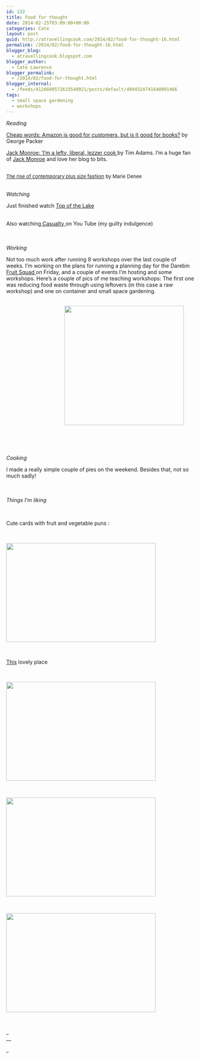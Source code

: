 ```yaml
---
id: 132
title: Food for thought
date: 2014-02-25T03:09:00+00:00
categories: Cate
layout: post
guid: http://atravellingcook.com/2014/02/food-for-thought-16.html
permalink: /2014/02/food-for-thought-16.html
blogger_blog:
  - atravellingcook.blogspot.com
blogger_author:
  - Cate Lawrence
blogger_permalink:
  - /2014/02/food-for-thought.html
blogger_internal:
  - /feeds/4126609572633548921/posts/default/4094324741640091466
tags:
  - small space gardening
  - workshops
---
```

_Reading_
  
<a href="http://www.newyorker.com/reporting/2014/02/17/140217fa_fact_packer">Cheap words: Amazon is good for customers, but is it good for books?</a> by George Packer



<a href="http://www.theguardian.com/lifeandstyle/2014/feb/16/jack-monroe-cook-girl-called-jack-interview">Jack Monroe: &#8216;I&#8217;m a lefty, liberal, lezzer cook </a>by Tim Adams. I&#8217;m a huge fan of <a style="background-color: transparent;" href="http://agirlcalledjack.com/">Jack Monroe</a> and love her blog to bits. <br /> 


  <span style="font-size: small;"><br /> <a href="http://thecurvyfashionista.com/2014/02/rise-contemporary-plus-size-fashion/">The rise of contemporary plus size fashion</a> by Marie Denee


<br /> _Watching_
  
Just finished watch <a href="http://www.imdb.com/title/tt2103085/">Top of the Lake</a>
  
<br /> Also watching<a href="http://en.wikipedia.org/wiki/Casualty_(TV_series)"> Casualty </a>on You Tube (my guilty indulgence)
  
<br /> <br /> _Working_
  
Not too much work after running 8 workshops over the last couple of weeks. I&#8217;m working on the plans for running a planning day for the Darebin <a href="http://transitiondarebin.org/2012/09/15/fruit-squad/">Fruit Squad </a>on Friday, and a couple of events I&#8217;m hosting and some workshops. Here&#8217;s a couple of pics of me teaching workshops: The first one was reducing food waste through using leftovers (in this case a raw workshop) and one on container and small space gardening.
  
<br />                                     <a style="margin-left: 1em; margin-right: 1em; text-align: center;" href="http://1.bp.blogspot.com/-0uomouoGR_s/UwMF3OZzfBI/AAAAAAAAIEA/ao75WmHSokM/s1600/1888615_10151862393701249_334237426_n.jpg"><img src="http://1.bp.blogspot.com/-0uomouoGR_s/UwMF3OZzfBI/AAAAAAAAIEA/ao75WmHSokM/s1600/1888615_10151862393701249_334237426_n.jpg" alt="" width="320" height="320" border="0" /></a>
  
<br /> 


  <a  href="http://2.bp.blogspot.com/-a0Xw4dg3Y7s/Uwv6YReWgYI/AAAAAAAAIG4/ADoM-3h1MbA/s1600/1656118_10151878431566249_895769345_n.jpg"><img src="http://2.bp.blogspot.com/-a0Xw4dg3Y7s/Uwv6YReWgYI/AAAAAAAAIG4/ADoM-3h1MbA/s1600/1656118_10151878431566249_895769345_n.jpg" alt="" border="0" /></a>


<br /> _Cooking_
  
I made a really simple couple of pies on the weekend. Besides that, not so much sadly!
  
<br /> <br /> _Things I&#8217;m liking_


   


Cute cards with fruit and vegetable puns :
  
<br /> 


  <a  href="http://3.bp.blogspot.com/-YmtmkyQy1HI/UwMF6dAgUQI/AAAAAAAAIEI/ZO0U3grNZO8/s1600/12598224014_609b2d1db7_z.jpg"><img src="http://3.bp.blogspot.com/-YmtmkyQy1HI/UwMF6dAgUQI/AAAAAAAAIEI/ZO0U3grNZO8/s1600/12598224014_609b2d1db7_z.jpg" alt="" width="400" height="265" border="0" /></a>


<i><br /> </i>
  
<a href="http://www.desiretoinspire.net/blog/2014/2/18/the-oyster-catcher.html">This</a> lovely place<i> </i>
  
<i><br /> </i>


  <a  href="http://1.bp.blogspot.com/-5B1crGcIsu4/Uwv7Je--5AI/AAAAAAAAIHE/IJMxNo41UYI/s1600/31573-webxlgoyster+catcher.jpg"><img src="http://1.bp.blogspot.com/-5B1crGcIsu4/Uwv7Je--5AI/AAAAAAAAIHE/IJMxNo41UYI/s1600/31573-webxlgoyster+catcher.jpg" alt="" width="400" height="265" border="0" /></a>


 


  <a  href="http://1.bp.blogspot.com/-Ob-krbNaUuM/Uwv7JV6QsBI/AAAAAAAAIHA/s3TUiNkFhZ0/s1600/31582-webxlgoyster+catcher.jpg"><img src="http://1.bp.blogspot.com/-Ob-krbNaUuM/Uwv7JV6QsBI/AAAAAAAAIHA/s3TUiNkFhZ0/s1600/31582-webxlgoyster+catcher.jpg" alt="" width="400" height="265" border="0" /></a>


 


  <a  href="http://3.bp.blogspot.com/-6CBXj0qt_jA/Uwv7JcI92wI/AAAAAAAAIHI/MklTNvVdR-k/s1600/31592-webxlgoyster+catcher.jpg"><img src="http://3.bp.blogspot.com/-6CBXj0qt_jA/Uwv7JcI92wI/AAAAAAAAIHI/MklTNvVdR-k/s1600/31592-webxlgoyster+catcher.jpg" alt="" width="400" height="265" border="0" /></a>



   


_<br /> __
  
_